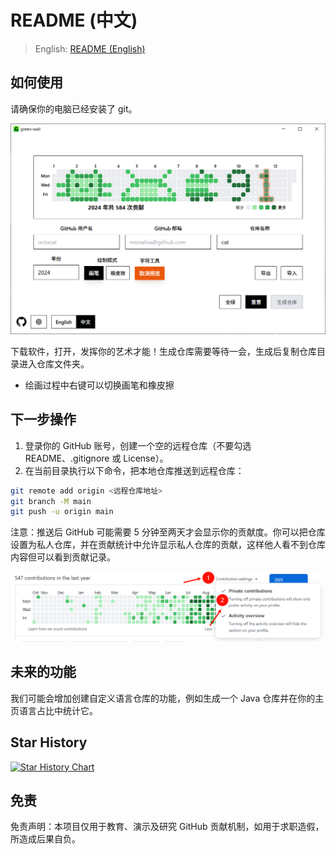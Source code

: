 # README (中文)

> English: [README (English)](README.md)

## 如何使用

请确保你的电脑已经安装了 git。

![app screenshot](/docs/images/appnew.png)

下载软件，打开，发挥你的艺术才能！生成仓库需要等待一会，生成后复制仓库目录进入仓库文件夹。
- 绘画过程中右键可以切换画笔和橡皮擦

## 下一步操作

1. 登录你的 GitHub 账号，创建一个空的远程仓库（不要勾选 README、.gitignore 或 License）。
2. 在当前目录执行以下命令，把本地仓库推送到远程仓库：

```bash
git remote add origin <远程仓库地址>
git branch -M main
git push -u origin main
```

注意：推送后 GitHub 可能需要 5 分钟至两天才会显示你的贡献度。你可以把仓库设置为私人仓库，并在贡献统计中允许显示私人仓库的贡献，这样他人看不到仓库内容但可以看到贡献记录。

![private setting screenshot](docs/images/privatesetting.png)

## 未来的功能

我们可能会增加创建自定义语言仓库的功能，例如生成一个 Java 仓库并在你的主页语言占比中统计它。

## Star History

[![Star History Chart](https://api.star-history.com/svg?repos=zmrlft/GreenWall&type=date&legend=top-left)](https://www.star-history.com/#zmrlft/GreenWall&type=date&legend=top-left)

## 免责

免责声明：本项目仅用于教育、演示及研究 GitHub 贡献机制，如用于求职造假，所造成后果自负。